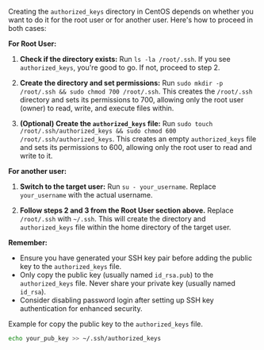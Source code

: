 Creating the `authorized_keys` directory in CentOS depends on whether you want to do it for the root user or for another user. Here's how to proceed in both cases:

**For Root User:**

1. **Check if the directory exists:**
   Run `ls -la /root/.ssh`. If you see `authorized_keys`, you're good to go. If not, proceed to step 2.

2. **Create the directory and set permissions:**
   Run `sudo mkdir -p /root/.ssh && sudo chmod 700 /root/.ssh`. This creates the `/root/.ssh` directory and sets its permissions to 700, allowing only the root user (owner) to read, write, and execute files within.

3. **(Optional) Create the `authorized_keys` file:**
   Run `sudo touch /root/.ssh/authorized_keys && sudo chmod 600 /root/.ssh/authorized_keys`. This creates an empty `authorized_keys` file and sets its permissions to 600, allowing only the root user to read and write to it.

**For another user:**

1. **Switch to the target user:**
   Run `su - your_username`. Replace `your_username` with the actual username.

2. **Follow steps 2 and 3 from the Root User section above.** Replace `/root/.ssh` with `~/.ssh`. This will create the directory and `authorized_keys` file within the home directory of the target user.

**Remember:**

* Ensure you have generated your SSH key pair before adding the public key to the `authorized_keys` file.
* Only copy the public key (usually named `id_rsa.pub`) to the `authorized_keys` file. Never share your private key (usually named `id_rsa`).
* Consider disabling password login after setting up SSH key authentication for enhanced security.

Example for copy the public key to the `authorized_keys` file.
```sh
echo your_pub_key >> ~/.ssh/authorized_keys
```
